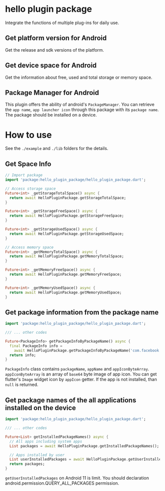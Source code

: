 # hello plugin package

Integrate the functions of multiple plug-ins for daily use.

## Get platform version for Android
Get the release and sdk versions of the platform.

## Get device space for Android
Get the information about free, used and total storage or memory space.

## Package Manager for Android

This plugin offers the ability of android's `PackageManager`.
You can retrieve the `app name`, `app launcher icon` through
this package with its `package name`. The package should be
installed on a device.

# How to use

See the `./example` and `./lib` folders for the details.

## Get Space Info

```dart
// Import package
import 'package:hello_plugin_package/hello_plugin_package.dart';

// Access storage space
Future<int> _getStorageTotalSpace() async {
  return await HelloPluginPackage.getStorageTotalSpace;
}

Future<int> _getStorageFreeSpace() async {
  return await HelloPluginPackage.getStorageFreeSpace;
}

Future<int> _getStorageUsedSpace() async {
  return await HelloPluginPackage.getStorageUsedSpace;
}

// Access memory space
Future<int> _getMemoryTotalSpace() async {
  return await HelloPluginPackage.getMemoryTotalSpace;
}

Future<int> _getMemoryFreeSpace() async {
  return await HelloPluginPackage.getMemoryFreeSpace;
}

Future<int> _getMemoryUsedSpace() async {
  return await HelloPluginPackage.getMemoryUsedSpace;
}
```


## Get package information from the package name

```dart
import 'package:hello_plugin_package/hello_plugin_package.dart';

/// ... other codes

Future<PackageInfo> getPackageInfoByPackageName() async {
  final PackageInfo info =
    await HelloPluginPackage.getPackageInfoByPackageName('com.facebook.katana');
  return info;
}
```

`PackageInfo` class contains `packageName`, `appName` and `appIconByteArray`.
`appIconByteArray` is an array of `base64` byte image of app icon.
You can get flutter's `Image` widget icon by `appIcon` getter.
If the app is not installed, than `null` is returned.

## Get package names of the all applications installed on the device

```dart
import 'package:hello_plugin_package/hello_plugin_package.dart';

/// ... other codes

Future<List> getInstalledPackageNames() async {
  // All apps including system apps
  List packages = await HelloPluginPackage.getInstalledPackageNames();

  // Apps installed by user
  List userInstalledPackages = await HelloPluginPackage.getUserInstalledPackages();
  return packages;
}
```

`getUserInstalledPackages` on Android 11 is limit. You should declaration android.permission.QUERY_ALL_PACKAGES permission.
